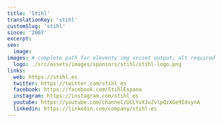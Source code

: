 ```yaml
---
title: 'Stihl'
translationKey: 'stihl'
customSlug: 'stihl'
since: '2007'
excerpt:
seo:
  image:
images: # complete path for eleventy img srcset output, alt required
  logo: ./src/assets/images/sponsors/stihl/stihl-logo.png
links:
  web: https://stihl.es
  twitter: https://twitter.com/stihl_es
  facebook: https://facebook.com/StihlEspana
  instagram: https://instagram.com/stihl_es
  youtube: https://youtube.com/channel/UCLYvXJuZvlpQzXGe9IdvynA
  linkedin: https://linkedin.com/company/stihl-es
---
```

